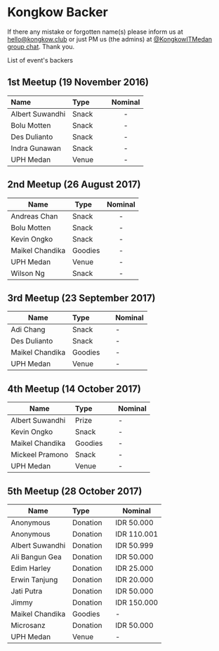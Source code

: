 # Kongkow Backer

If there any mistake or forgotten name(s) please inform us at hello@kongkow.club or just PM us (the admins) at [@KongkowITMedan group chat](https://t.me/KongkowITMedan). Thank you.

List of event's backers

## 1st Meetup (19 November 2016)
 | Name            | Type          | Nominal |
 | :---            | :---          |  :---:  |
 | Albert Suwandhi | Snack         | -       |
 | Bolu Motten     | Snack         | -       |
 | Des Dulianto    | Snack         | -       |
 | Indra Gunawan   | Snack         | -       |
 | UPH Medan       | Venue         | -       |

## 2nd Meetup (26 August 2017)
| Name            | Type    | Nominal |
| --------------- | ------- | :-----: |
| Andreas Chan    | Snack   | -       |
| Bolu Motten     | Snack   | -       |
| Kevin Ongko     | Snack   | -       |
| Maikel Chandika | Goodies | -       |
| UPH Medan       | Venue   | -       |
| Wilson Ng       | Snack   | -       |

## 3rd Meetup (23 September 2017)
|Name |Type           |Nominal    |
|-----|---------------|-----------|
|Adi Chang|Snack|-|
|Des Dulianto|Snack|-|
|Maikel Chandika|Goodies|-|
|UPH Medan|Venue|-|
 
## 4th Meetup (14 October 2017)
|Name |Type           |Nominal    |
|-----|---------------|-----------|
|Albert Suwandhi|Prize|-|
|Kevin Ongko|Snack|-|
|Maikel Chandika|Goodies|-|
|Mickeel Pramono|Snack|-|
|UPH Medan|Venue|-|

## 5th Meetup (28 October 2017)
|Name |Type           |Nominal    |
|-----|---------------|-----------|
|Anonymous|Donation|IDR 50.000|
|Anonymous|Donation|IDR 110.001|
|Albert Suwandhi|Donation|IDR 50.999|
|Ali Bangun Gea|Donation|IDR 50.000|
|Edim Harley|Donation|IDR 25.000|
|Erwin Tanjung|Donation|IDR 20.000|
|Jati Putra|Donation|IDR 50.000|
|Jimmy|Donation|IDR 150.000|
|Maikel Chandika|Goodies|-|
|Microsanz|Donation|IDR 50.000|
|UPH Medan|Venue|-|

